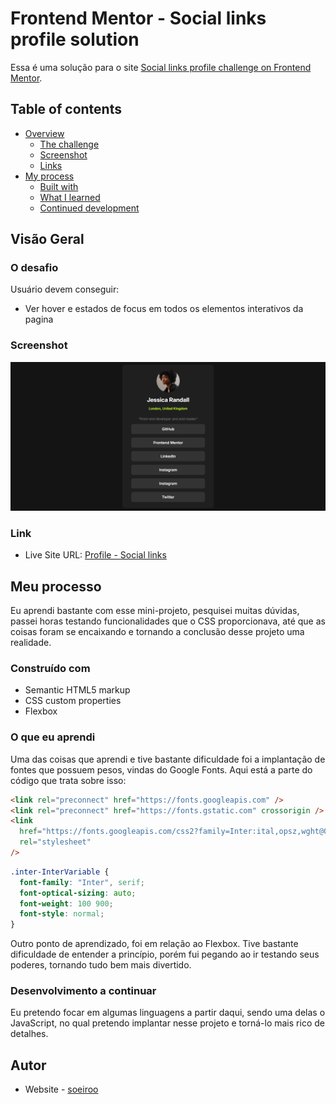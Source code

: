 # Frontend Mentor - Social links profile solution

Essa é uma solução para o site [Social links profile challenge on Frontend Mentor](https://www.frontendmentor.io/challenges/social-links-profile-UG32l9m6dQ).

## Table of contents

- [Overview](#overview)
  - [The challenge](#the-challenge)
  - [Screenshot](#screenshot)
  - [Links](#link)
- [My process](#my-process)
  - [Built with](#built-with)
  - [What I learned](#what-i-learned)
  - [Continued development](#continued-development)

## Visão Geral

### O desafio

Usuário devem conseguir:

- Ver hover e estados de focus em todos os elementos interativos da pagina

### Screenshot

![](./site-image.png)

### Link

- Live Site URL: [Profile - Social links](https://social-links-profile-main-gamma-flame.vercel.app/m)

## Meu processo

Eu aprendi bastante com esse mini-projeto, pesquisei muitas dúvidas, passei horas testando funcionalidades que o CSS proporcionava, até que as coisas foram se encaixando e tornando a conclusão desse projeto uma realidade.

### Construído com

- Semantic HTML5 markup
- CSS custom properties
- Flexbox

### O que eu aprendi

Uma das coisas que aprendi e tive bastante dificuldade foi a implantação de fontes que possuem pesos, vindas do Google Fonts.
Aqui está a parte do código que trata sobre isso:

```html
<link rel="preconnect" href="https://fonts.googleapis.com" />
<link rel="preconnect" href="https://fonts.gstatic.com" crossorigin />
<link
  href="https://fonts.googleapis.com/css2?family=Inter:ital,opsz,wght@0,14..32,100..900;1,14..32,100..900&display=swap"
  rel="stylesheet"
/>
```

```css
.inter-InterVariable {
  font-family: "Inter", serif;
  font-optical-sizing: auto;
  font-weight: 100 900;
  font-style: normal;
}
```

Outro ponto de aprendizado, foi em relação ao Flexbox. Tive bastante dificuldade de entender a princípio, porém fui pegando ao ir testando seus poderes, tornando tudo bem mais divertido.

### Desenvolvimento a continuar

Eu pretendo focar em algumas linguagens a partir daqui, sendo uma delas o JavaScript, no qual pretendo implantar nesse projeto e torná-lo mais rico de detalhes.

## Autor

- Website - [soeiroo](https://github.com/soeiroo)
